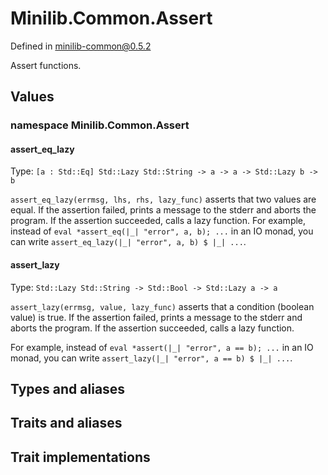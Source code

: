 # Minilib.Common.Assert

Defined in minilib-common@0.5.2

Assert functions.

## Values

### namespace Minilib.Common.Assert

#### assert_eq_lazy

Type: `[a : Std::Eq] Std::Lazy Std::String -> a -> a -> Std::Lazy b -> b`

`assert_eq_lazy(errmsg, lhs, rhs, lazy_func)` asserts that two values are equal.
If the assertion failed, prints a message to the stderr and aborts the program.
If the assertion succeeded, calls a lazy function.
For example, instead of
`eval *assert_eq(|_| "error", a, b); ...` in an IO monad, you can write
`assert_eq_lazy(|_| "error", a, b) $ |_| ...`.

#### assert_lazy

Type: `Std::Lazy Std::String -> Std::Bool -> Std::Lazy a -> a`

`assert_lazy(errmsg, value, lazy_func)` asserts that a condition (boolean value) is true.
If the assertion failed, prints a message to the stderr and aborts the program.
If the assertion succeeded, calls a lazy function.

For example, instead of
`eval *assert(|_| "error", a == b); ...` in an IO monad, you can write
`assert_lazy(|_| "error", a == b) $ |_| ...`.

## Types and aliases

## Traits and aliases

## Trait implementations